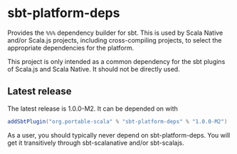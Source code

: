 # sbt-platform-deps

Provides the `%%%` dependency builder for sbt.
This is used by Scala Native and/or Scala.js projects, including cross-compiling projects, to select the appropriate dependencies for the platform.

This project is only intended as a common dependency for the sbt plugins of Scala.js and Scala Native.
It should not be directly used.

## Latest release

The latest release is 1.0.0-M2.
It can be depended on with

```scala
addSbtPlugin("org.portable-scala" % "sbt-platform-deps" % "1.0.0-M2")
```

As a user, you should typically never depend on sbt-platform-deps.
You will get it transitively through sbt-scalanative and/or sbt-scalajs.

